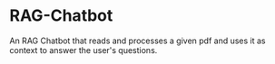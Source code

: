 # RAG-Chatbot
An RAG Chatbot that reads and processes a given pdf and uses it as context to answer the user's questions.
